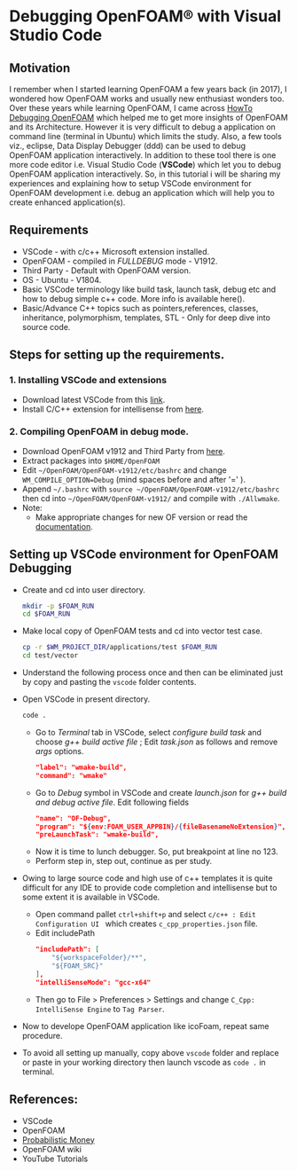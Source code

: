 # Debugging OpenFOAM® with Visual Studio Code  

## Motivation  
I remember when I started learning OpenFOAM a few years back (in 2017), I wondered how OpenFOAM works and usually new enthusiast wonders too. Over these years while learning OpenFOAM, I came across [HowTo Debugging OpenFOAM](https://openfoamwiki.net/index.php/HowTo_debugging) which helped me to get more insights of OpenFOAM and its Architecture. However it is very difficult to debug a application on command line (terminal in Ubuntu) which limits the study. Also, a few tools viz., eclipse, Data Display Debugger (ddd) can be used to debug OpenFOAM application interactively. In addition to these tool there is one more code editor i.e. Visual Studio Code (**VSCode**) which let you to debug OpenFOAM application interactively. So, in this tutorial i will be sharing my experiences and explaining how to setup VSCode environment for OpenFOAM development i.e. debug an application which will help you to create enhanced application(s).

## Requirements 
- VSCode - with c/c++ Microsoft extension installed. 
- OpenFOAM - compiled in *FULLDEBUG* mode - V1912.
- Third Party - Default with OpenFOAM version.
- OS - Ubuntu - V1804.
- Basic VSCode terminology like build task, launch task, debug etc and how to debug simple c++ code. More info is available here().
- Basic/Advance C++ topics such as pointers,references, classes, inheritance, polymorphism, templates, STL - Only for deep dive into source code.



## Steps for setting up the requirements.
### 1. Installing VSCode and extensions
+ Download latest VSCode from this [link](https://code.visualstudio.com/).
+ Install C/C++ extension for intellisense from [here](https://marketplace.visualstudio.com/items?itemName=ms-vscode.cpptools).

### 2. Compiling OpenFOAM in debug mode.
+ Download OpenFOAM v1912 and Third Party from [here](https://www.openfoam.com/download/install-source.php).
+ Extract packages into `$HOME/OpenFOAM` 
+ Edit `~/OpenFOAM/OpenFOAM-v1912/etc/bashrc` and change `WM_COMPILE_OPTION=Debug` (mind spaces before and after '=' ).
+ Append  `~/.bashrc` with ` source ~/OpenFOAM/OpenFOAM-v1912/etc/bashrc ` then cd into `~/OpenFOAM/OpenFOAM-v1912/` and compile with `./Allwmake`.
+ Note: 
    * Make appropriate changes for new OF version or read the [documentation](https://www.openfoam.com/download/install-source.php).

## Setting up VSCode environment for OpenFOAM Debugging

+ Create and cd into user directory.
    ~~~bash
    mkdir -p $FOAM_RUN 
    cd $FOAM_RUN
    ~~~
+ Make local copy of OpenFOAM tests and cd into vector test case.
    ~~~bash
    cp -r $WM_PROJECT_DIR/applications/test $FOAM_RUN
    cd test/vector
    ~~~
+ Understand the following process once and then can be eliminated just by copy and pasting the  `vscode` folder contents.
+ Open VSCode in present directory.
    ~~~bash
    code .
    ~~~
    * Go to *Terminal* tab in VSCode, select *configure build task* and choose *g++ build active file* ; Edit *task.json* as follows and remove *args* options.
        ~~~json
        "label": "wmake-build",
        "command": "wmake"
        ~~~
    * Go to *Debug* symbol in VSCode and create *launch.json* for *g++ build and debug active file*. Edit following fields
        ~~~json
        "name": "OF-Debug",
        "program": "${env:FOAM_USER_APPBIN}/{fileBasenameNoExtension}",
        "preLaunchTask": "wmake-build",
        ~~~
    * Now it is time to lunch debugger. So, put breakpoint at line no 123.
    * Perform step in, step out, continue as per study.
+ Owing to large source code and high use of c++ templates it is quite difficult for any IDE to provide code completion and intellisense but to some extent it is available in VSCode.

    * Open command pallet `ctrl+shift+p` and select `c/c++ : Edit Configuration UI ` which creates `c_cpp_properties.json` file. 
    * Edit includePath
        ~~~json
        "includePath": [
            "${workspaceFolder}/**",
            "${FOAM_SRC}"
        ],
        "intelliSenseMode": "gcc-x64"
        ~~~
    * Then go to File > Preferences > Settings and change `C_Cpp: IntelliSense Engine` to `Tag Parser`.
+ Now to develope OpenFOAM application like icoFoam, repeat same procedure.
+ To avoid all setting up manually, copy above `vscode` folder and replace or paste in your working directory then launch vscode as `code .` in terminal.

## References:
+ VSCode
+ OpenFOAM
+ [Probabilistic Money](http://www.probabilisticmoney.com/?page_id=84)
+ OpenFOAM wiki
+ YouTube Tutorials